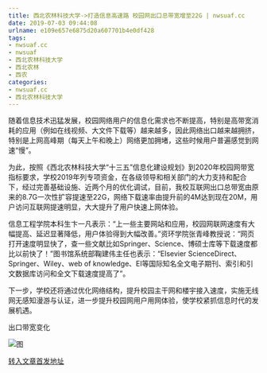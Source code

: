 ```yaml
---
title: 西北农林科技大学->打造信息高速路 校园网出口总带宽增至22G | nwsuaf.cc
date: 2019-07-03 09:44:08
urlname: e109e657e6875d20a607701b4e0df428
tags: 
- nwsuaf.cc
- nwsuaf
- 西北农林科技大学
- 西北农林
- 西农
categories:
- nwsuaf.cc
- 西北农林科技大学
---
```



随着信息技术迅猛发展，校园网络用户的信息化需求也不断提高，特别是高带宽消耗的应用（例如在线视频、大文件下载等）越来越多，因此网络出口越来越拥挤，特别是上网高峰期（每天上午和晚上）网络更加拥堵，这些时候用户普遍感觉到网速“慢”。

为此，按照《西北农林科技大学“十三五”信息化建设规划》到2020年校园网带宽指标要求，学校2019年列专项资金，在各级领导和相关部门的大力支持和配合下，经过完善基础设施、近两个月的优化调试，目前，我校互联网出口总带宽由原来的8.7G一次性扩容提速至22G，网络下载速率由提升前的4M达到现在20M，用户访问互联网提速明显，大大提升了用户快速上网体验。

信息工程学院本科生卞一凡表示：“上一些主要网站和应用，校园网联网速度有大幅提高、延迟显著降低，用户体验得到大幅改善。”资环学院张青峰教授说：“网页打开速度明显快了，查一些文献比如Springer、Science、博硕士库等下载速度都比以前快了！”图书馆系统部鞠建伟主任也表示：“Elsevier ScienceDirect、Springer、Wiley、web of knowledge、EI等国际知名全文电子期刊、索引和引文数据库访问和全文下载速度提高了”。

下一步，学校还将通过优化网络结构，提升校园主干网和楼宇接入速度，实施无线网无感知漫游与认证，进一步提升校园网用户用网体验，使学校紧抓信息时代的发展机遇。

出口带宽变化



![图](https://news.nwsuaf.edu.cn/images/content/2019-07/20190702090639506559.png)

[转入文章首发地址](https://news.nwsuaf.edu.cn/xnxw/90679.htm)